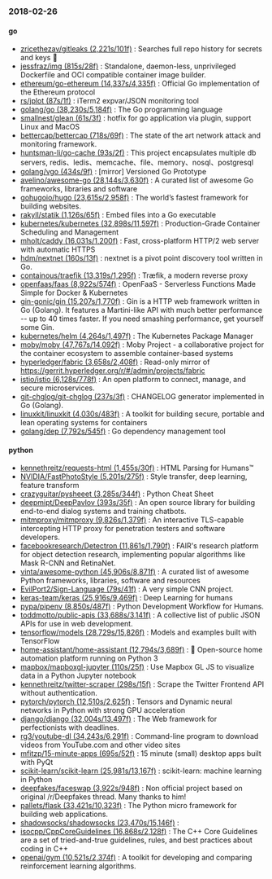 ### 2018-02-26

#### go
* [zricethezav/gitleaks (2,221s/101f)](https://github.com/zricethezav/gitleaks) : Searches full repo history for secrets and keys 🔑
* [jessfraz/img (815s/28f)](https://github.com/jessfraz/img) : Standalone, daemon-less, unprivileged Dockerfile and OCI compatible container image builder.
* [ethereum/go-ethereum (14,337s/4,335f)](https://github.com/ethereum/go-ethereum) : Official Go implementation of the Ethereum protocol
* [rs/jplot (87s/1f)](https://github.com/rs/jplot) : iTerm2 expvar/JSON monitoring tool
* [golang/go (38,230s/5,184f)](https://github.com/golang/go) : The Go programming language
* [smallnest/glean (61s/3f)](https://github.com/smallnest/glean) : hotfix for go application via plugin, support Linux and MacOS
* [bettercap/bettercap (718s/69f)](https://github.com/bettercap/bettercap) : The state of the art network attack and monitoring framework.
* [huntsman-li/go-cache (93s/2f)](https://github.com/huntsman-li/go-cache) : This project encapsulates multiple db servers, redis、ledis、memcache、file、memory、nosql、postgresql
* [golang/vgo (434s/9f)](https://github.com/golang/vgo) : [mirror] Versioned Go Prototype
* [avelino/awesome-go (28,144s/3,630f)](https://github.com/avelino/awesome-go) : A curated list of awesome Go frameworks, libraries and software
* [gohugoio/hugo (23,615s/2,958f)](https://github.com/gohugoio/hugo) : The world’s fastest framework for building websites.
* [rakyll/statik (1,126s/65f)](https://github.com/rakyll/statik) : Embed files into a Go executable
* [kubernetes/kubernetes (32,898s/11,597f)](https://github.com/kubernetes/kubernetes) : Production-Grade Container Scheduling and Management
* [mholt/caddy (16,031s/1,200f)](https://github.com/mholt/caddy) : Fast, cross-platform HTTP/2 web server with automatic HTTPS
* [hdm/nextnet (160s/13f)](https://github.com/hdm/nextnet) : nextnet is a pivot point discovery tool written in Go.
* [containous/traefik (13,319s/1,295f)](https://github.com/containous/traefik) : Træfik, a modern reverse proxy
* [openfaas/faas (8,922s/574f)](https://github.com/openfaas/faas) : OpenFaaS - Serverless Functions Made Simple for Docker & Kubernetes
* [gin-gonic/gin (15,207s/1,770f)](https://github.com/gin-gonic/gin) : Gin is a HTTP web framework written in Go (Golang). It features a Martini-like API with much better performance -- up to 40 times faster. If you need smashing performance, get yourself some Gin.
* [kubernetes/helm (4,264s/1,497f)](https://github.com/kubernetes/helm) : The Kubernetes Package Manager
* [moby/moby (47,767s/14,092f)](https://github.com/moby/moby) : Moby Project - a collaborative project for the container ecosystem to assemble container-based systems
* [hyperledger/fabric (3,658s/2,408f)](https://github.com/hyperledger/fabric) : Read-only mirror of https://gerrit.hyperledger.org/r/#/admin/projects/fabric
* [istio/istio (6,128s/778f)](https://github.com/istio/istio) : An open platform to connect, manage, and secure microservices.
* [git-chglog/git-chglog (237s/3f)](https://github.com/git-chglog/git-chglog) : CHANGELOG generator implemented in Go (Golang).
* [linuxkit/linuxkit (4,030s/483f)](https://github.com/linuxkit/linuxkit) : A toolkit for building secure, portable and lean operating systems for containers
* [golang/dep (7,792s/545f)](https://github.com/golang/dep) : Go dependency management tool

#### python
* [kennethreitz/requests-html (1,455s/30f)](https://github.com/kennethreitz/requests-html) : HTML Parsing for Humans™
* [NVIDIA/FastPhotoStyle (5,201s/275f)](https://github.com/NVIDIA/FastPhotoStyle) : Style transfer, deep learning, feature transform
* [crazyguitar/pysheeet (3,285s/344f)](https://github.com/crazyguitar/pysheeet) : Python Cheat Sheet
* [deepmipt/DeepPavlov (393s/35f)](https://github.com/deepmipt/DeepPavlov) : An open source library for building end-to-end dialog systems and training chatbots.
* [mitmproxy/mitmproxy (9,826s/1,379f)](https://github.com/mitmproxy/mitmproxy) : An interactive TLS-capable intercepting HTTP proxy for penetration testers and software developers.
* [facebookresearch/Detectron (11,861s/1,790f)](https://github.com/facebookresearch/Detectron) : FAIR's research platform for object detection research, implementing popular algorithms like Mask R-CNN and RetinaNet.
* [vinta/awesome-python (45,906s/8,871f)](https://github.com/vinta/awesome-python) : A curated list of awesome Python frameworks, libraries, software and resources
* [EvilPort2/Sign-Language (79s/41f)](https://github.com/EvilPort2/Sign-Language) : A very simple CNN project.
* [keras-team/keras (25,916s/9,469f)](https://github.com/keras-team/keras) : Deep Learning for humans
* [pypa/pipenv (8,850s/487f)](https://github.com/pypa/pipenv) : Python Development Workflow for Humans.
* [toddmotto/public-apis (33,688s/3,141f)](https://github.com/toddmotto/public-apis) : A collective list of public JSON APIs for use in web development.
* [tensorflow/models (28,729s/15,826f)](https://github.com/tensorflow/models) : Models and examples built with TensorFlow
* [home-assistant/home-assistant (12,794s/3,689f)](https://github.com/home-assistant/home-assistant) : 🏡 Open-source home automation platform running on Python 3
* [mapbox/mapboxgl-jupyter (110s/25f)](https://github.com/mapbox/mapboxgl-jupyter) : Use Mapbox GL JS to visualize data in a Python Jupyter notebook
* [kennethreitz/twitter-scraper (298s/15f)](https://github.com/kennethreitz/twitter-scraper) : Scrape the Twitter Frontend API without authentication.
* [pytorch/pytorch (12,510s/2,625f)](https://github.com/pytorch/pytorch) : Tensors and Dynamic neural networks in Python with strong GPU acceleration
* [django/django (32,004s/13,497f)](https://github.com/django/django) : The Web framework for perfectionists with deadlines.
* [rg3/youtube-dl (34,243s/6,291f)](https://github.com/rg3/youtube-dl) : Command-line program to download videos from YouTube.com and other video sites
* [mfitzp/15-minute-apps (695s/52f)](https://github.com/mfitzp/15-minute-apps) : 15 minute (small) desktop apps built with PyQt
* [scikit-learn/scikit-learn (25,981s/13,167f)](https://github.com/scikit-learn/scikit-learn) : scikit-learn: machine learning in Python
* [deepfakes/faceswap (3,922s/948f)](https://github.com/deepfakes/faceswap) : Non official project based on original /r/Deepfakes thread. Many thanks to him!
* [pallets/flask (33,421s/10,323f)](https://github.com/pallets/flask) : The Python micro framework for building web applications.
* [shadowsocks/shadowsocks (23,470s/15,146f)](https://github.com/shadowsocks/shadowsocks) : 
* [isocpp/CppCoreGuidelines (16,868s/2,128f)](https://github.com/isocpp/CppCoreGuidelines) : The C++ Core Guidelines are a set of tried-and-true guidelines, rules, and best practices about coding in C++
* [openai/gym (10,521s/2,374f)](https://github.com/openai/gym) : A toolkit for developing and comparing reinforcement learning algorithms.
